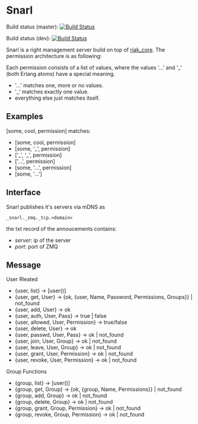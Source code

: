 Snarl
=====

Build status (master): [![Build Status](https://secure.travis-ci.org/project-fifo/snarl.png?branch=master)](http://travis-ci.org/project-fifo/snarl)

Build status (dev): [![Build Status](https://secure.travis-ci.org/project-fifo/snarl.png?branch=dev)](http://travis-ci.org/project-fifo/snarl)

Snarl is a right management server build on top of [riak_core](https://github.com/basho/riak_core/). The permission architecture is as following:

Each permission consists of a list of values, where the values '...' and '_' (both Erlang atoms) have a special meaning.

* '...' matches one, more or no values.
* '_' matches exactly one value.
* everything else just matches itself.

Examples
--------

[some, cool, permission] matches:

* [some, cool, permission]
* [some, '_', permission]
* ['\_', '_', permission]
* ['...', permission]
* [some, '...', permission]
* [some, '...']

Interface
---------


Snarl publishes it's servers via mDNS as

```
_snarl._zmq._tcp.<domain>
```

the txt record of the annoucements contains:

* *server*: ip of the server
* *port*: port of ZMQ

Message
-------


User Rleated
* {user, list} -> [user()]
* {user, get, User} -> {ok, {user, Name, Password, Permissions, Groups}} | not_found
* {user, add, User} -> ok
* {user, auth, User, Pass} -> true | false
* {user, allowed, User, Permission} -> true/false
* {user, delete, User} -> ok 
* {user, passwd, User, Pass} -> ok | not_found
* {user, join, User, Group} -> ok | not_found
* {user, leave, User, Group} -> ok | not_found
* {user, grant, User, Permission} -> ok | not_found
* {user, revoke, User, Permission} -> ok | not_found


Group Functions
* {group, list} -> [user()]
* {group, get, Group} -> {ok, {group, Name, Permissions}} | not_found
* {group, add, Group} -> ok | not_found
* {group, delete, Group} -> ok | not_found
* {group, grant, Group, Permission} -> ok | not_found
* {group, revoke, Group, Permission} -> ok | not_found